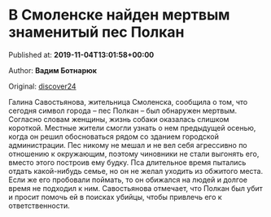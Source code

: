 
# В Смоленске найден мертвым знаменитый пес Полкан

Published at: **2019-11-04T13:01:58+00:00**

Author: **Вадим Ботнарюк**

Original: [discover24](https://discover24.ru/2019/11/v-smolenske-nayden-mertvym-znamenityy-pes-polkan/)

Галина Савостьянова, жительница Смоленска, сообщила о том, что сегодня символ города – пес Полкан – был обнаружен мертвым.
Согласно словам женщины, жизнь собаки оказалась слишком короткой. Местные жители смогли узнать о нем предыдущей осенью, когда он решил обосноваться рядом со зданием городской администрации. Пес никому не мешал и не вел себя агрессивно по отношению к окружающим, поэтому чиновники не стали выгонять его, вместо этого построив ему будку.
Пса длительное время пытались отдать какой-нибудь семье, но он не желал уходить из обжитого места. Если же его пробовали поймать, то он обижался на людей и долгое время не подходил к ним. Савостьянова отмечает, что Полкан был убит и просит помочь ей в поисках убийцы, чтобы привлечь его к ответственности.
